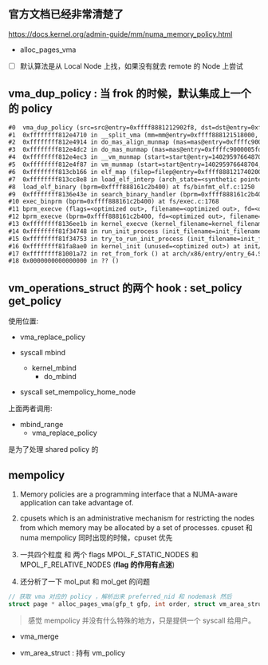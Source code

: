 ## 官方文档已经非常清楚了

https://docs.kernel.org/admin-guide/mm/numa_memory_policy.html
- alloc_pages_vma

- [ ] 默认算法是从 Local Node 上找，如果没有就去 remote 的 Node 上尝试

## vma_dup_policy : 当 frok 的时候，默认集成上一个的 policy
```txt
#0  vma_dup_policy (src=src@entry=0xffff8881212902f8, dst=dst@entry=0xffff888121290390) at mm/mempolicy.c:2387
#1  0xffffffff812e4710 in __split_vma (mm=mm@entry=0xffff888121518000, vma=vma@entry=0xffff8881212902f8, addr=addr@entry=140295976648704, new_below=new_below@entry=0) at mm/mmap.c:2222
#2  0xffffffff812e4914 in do_mas_align_munmap (mas=mas@entry=0xffffc9000005fd28, vma=0xffff8881212902f8, mm=mm@entry=0xffff888121518000, start=start@entry=140295976648704, end=end@entry=140295976849408, uf=uf@entry=0xffffc9000005fd18, downgrade=false) at mm/mmap.c:2341
#3  0xffffffff812e4dc2 in do_mas_munmap (mas=mas@entry=0xffffc9000005fd28, mm=mm@entry=0xffff888121518000, start=start@entry=140295976648704, len=len@entry=200704, uf=uf@entry=0xffffc9000005fd18, downgrade=downgrade@entry=false) at mm/mmap.c:2502
#4  0xffffffff812e4ec3 in __vm_munmap (start=start@entry=140295976648704, len=len@entry=200704, downgrade=downgrade@entry=false) at mm/mmap.c:2775
#5  0xffffffff812e4f87 in vm_munmap (start=start@entry=140295976648704, len=len@entry=200704) at mm/mmap.c:2793
#6  0xffffffff813cb166 in elf_map (filep=filep@entry=0xffff888121740200, addr=addr@entry=0, eppnt=eppnt@entry=0xffff888121332000, prot=prot@entry=1, type=2, total_size=<optimized out>) at fs/binfmt_elf.c:392
#7  0xffffffff813cc8e8 in load_elf_interp (arch_state=<synthetic pointer>, interp_elf_phdata=0xffff888121332000, no_base=94798853218304, interpreter=<optimized out>, interp_elf_ex=0xffff8881617b1580) at fs/binfmt_elf.c:638
#8  load_elf_binary (bprm=0xffff888161c2b400) at fs/binfmt_elf.c:1250
#9  0xffffffff8136e43e in search_binary_handler (bprm=0xffff888161c2b400) at fs/exec.c:1727
#10 exec_binprm (bprm=0xffff888161c2b400) at fs/exec.c:1768
#11 bprm_execve (flags=<optimized out>, filename=<optimized out>, fd=<optimized out>, bprm=0xffff888161c2b400) at fs/exec.c:1837
#12 bprm_execve (bprm=0xffff888161c2b400, fd=<optimized out>, filename=<optimized out>, flags=<optimized out>) at fs/exec.c:1799
#13 0xffffffff8136ee1b in kernel_execve (kernel_filename=kernel_filename@entry=0xffffffff827b40bb "/sbin/init", argv=argv@entry=0xffffffff82a14220 <argv_init>, envp=envp@entry=0xffffffff82a14100 <envp_init>) at fs/exec.c:2002
#14 0xffffffff81f34748 in run_init_process (init_filename=init_filename@entry=0xffffffff827b40bb "/sbin/init") at init/main.c:1435
#15 0xffffffff81f34753 in try_to_run_init_process (init_filename=init_filename@entry=0xffffffff827b40bb "/sbin/init") at init/main.c:1442
#16 0xffffffff81fa8ae0 in kernel_init (unused=<optimized out>) at init/main.c:1575
#17 0xffffffff81001a72 in ret_from_fork () at arch/x86/entry/entry_64.S:306
#18 0x0000000000000000 in ?? ()
```
## vm_operations_struct 的两个 hook : set_policy get_policy

使用位置:
- vma_replace_policy

- syscall mbind
  - kernel_mbind
    - do_mbind
- syscall set_mempolicy_home_node

上面两者调用:
- mbind_range
  - vma_replace_policy

是为了处理 shared policy 的

## mempolicy

1. Memory policies are a programming interface that a NUMA-aware application can take advantage of.
2. cpusets which is an administrative mechanism for restricting the nodes from which memory may be allocated by a set of processes.  cpuset 和 numa mempolicy 同时出现的时候，cpuset 优先
3. 一共四个粒度 和 两个 flags MPOL_F_STATIC_NODES 和 MPOL_F_RELATIVE_NODES (**flag 的作用有点迷**)

4. 还分析了一下 mol_put 和 mol_get 的问题

```c
// 获取 vma 对应的 policy ，解析出来 preferred_nid 和 nodemask 然后
struct page * alloc_pages_vma(gfp_t gfp, int order, struct vm_area_struct *vma, unsigned long addr, int node, bool hugepage)
```
> 感觉 mempolicy 并没有什么特殊的地方，只是提供一个 syscall 给用户。


- vma_merge

- vm_area_struct : 持有 vm_policy

